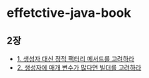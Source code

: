 # effetctive-java-book
## 2장
- [1. 생성자 대신 정적 팩터리 메서드를 고려하라](https://github.com/ksy90101/effective-java-book/blob/main/%EC%A0%95%EB%A6%AC/2%EC%9E%A5/item1.md)
- [2. 생성자에 매개 변수가 많다면 빌더를 고려하라](https://github.com/ksy90101/effective-java-book/blob/main/%EC%A0%95%EB%A6%AC/2%EC%9E%A5/item2.md)
